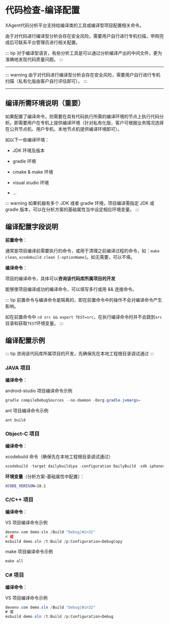 # 代码检查-编译配置

XAgent代码分析平台支持给编译类的工具或编译型项目配置相关命令。

由于对代码进行编译型分析会存在安全风险，需要用户自行进行专机扫描，申购完成后可联系平台管理员进行相关配置。

::: tip
对于编译型语言，有些分析工具是可以通过分析编译产出的中间文件，更为准确地发现代码质量问题。
:::

---

::: warning
由于对代码进行编译型分析会存在安全风险，需要用户自行进行专机扫描（私有化版由客户自行评估即可）。
:::

---

## 编译所需环境说明（重要）

如果配置了编译命令，则需要在具有代码执行所需的编译环境的节点上执行代码分析。即需要用户在专机上提供编译环境（针对私有化版，客户可根据业务情况选择在公共节点机、用户专机、本地节点机提供编译环境即可）。

如以下一些编译环境：

- JDK 环境及版本

- gradle 环境

- cmake & make 环境

- visual studio 环境

- ...

::: warning
如果机器有多个 JDK 或者 gradle 环境，项目编译需指定 JDK 或 gradle 版本，可以在分析方案的基础属性当中设定相应环境变量。
:::

## 编译配置字段说明

**前置命令**：

通常是项目编译前需要执行的命令，或用于清理之前编译过程的命令，如：`make clean`, `xcodebuild clean [-optionName]`。如无需要，可以不填。

**编译命令**：

项目的编译命令，具体可以**咨询该代码库所属项目的开发**

能够使项目编译成功的编译命令，可以填写多行或用 && 连接命令。

::: tip
前置命令与编译命令是隔离的，即在前置命令中的操作不会对编译命令产生影响。

如在前置命令中 `cd src && export TEST=src`，在执行编译命令时并不会跳到`src`目录和获取`TEST`环境变量。
:::

## 编译配置示例

::: tip
咨询该代码库所属项目的开发，先确保先在本地工程根目录调试通过
:::

### JAVA 项目

**编译命令**：

android-studio 项目编译命令示例

```java
gradle compileDebugSources --no-daemon -Dorg.gradle.jvmargs=
```

ant 项目编译命令示例

```java
ant build
```

### Object-C 项目

**编译命令**：

xcodebuild 命令（确保先在本地工程根目录调试通过）

```objectivec
xcodebuild -target dailybuildipa -configuration DailyBuild -sdk iphonesimulator
```

**环境变量**（分析方案-基础属性中配置）：

```bash
XCODE_VERISON=10.1
```

### C/C++ 项目

**编译命令**：

VS 项目编译命令示例

```cpp
devenv.com demo.sln /Build "Debug|Win32"
# 或
msbuild demo.sln /t:Build /p:Configuration=DebugCopy
```

make 项目编译命令示例

```cpp
make all
```

### C# 项目

**编译命令**：

VS 项目编译命令示例

```cs
devenv.com demo.sln /Build "Debug|Win32"
# 或
msbuild demo.sln /t:Build /p:Configuration=Debug
```
